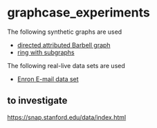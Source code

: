# graphcase_experiments

The following synthetic graphs are used

- [directed attributed Barbell graph](graphs/barbellgraphs/barbell.md)
- [ring with subgraphs](graphs/grapring_graph/ring.md)

The following real-live data sets are used
- [Enron E-mail data set](graphs/enron/enron.md)

## to investigate
https://snap.stanford.edu/data/index.html

